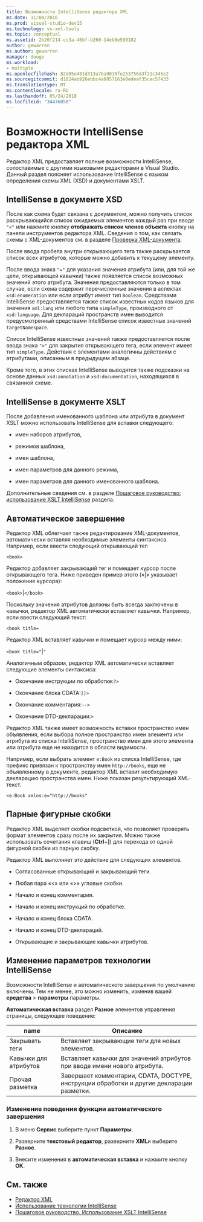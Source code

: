 ```yaml
---
title: Возможности IntelliSense редактора XML
ms.date: 11/04/2016
ms.prod: visual-studio-dev15
ms.technology: vs-xml-tools
ms.topic: conceptual
ms.assetid: 2b26f214-cc3a-46bf-b260-14eb8e599182
author: gewarren
ms.author: gewarren
manager: douge
ms.workload:
- multiple
ms.openlocfilehash: 82d05e481d313a7ba9010fe253756d3f21c345e2
ms.sourcegitcommit: d1824ab926ebbc4a8057163e0edeaf35cec57433
ms.translationtype: MT
ms.contentlocale: ru-RU
ms.lasthandoff: 05/24/2018
ms.locfileid: "34476850"
---
```

# <a name="xml-editor-intellisense-features"></a>Возможности IntelliSense редактора XML

Редактор XML предоставляет полные возможности IntelliSense, сопоставимые с другими языковыми редакторами в Visual Studio. Данный раздел поясняет использование IntelliSense с языком определения схемы XML (XSD) и документами XSLT.

## <a name="intellisense-in-an-xsd-document"></a>IntelliSense в документе XSD
 После как схема будет связана с документом, можно получить список раскрывающийся список ожидаемых элементов каждый раз при вводе `"<"` или нажмите кнопку **отображать список членов объекта** кнопку на панели инструментов редактора XML. Сведения о том, как связать схемы с XML-документов см. в разделе [Проверка XML-документа](../xml-tools/xml-document-validation.md).

 После ввода пробела внутри открывающего тега также раскрывается список всех атрибутов, которые можно добавить к текущему элементу.

 После ввода знака `"="` для указания значения атрибута (или, для той же цели, открывающей кавычки) также появляется список возможных значений этого атрибута. Значения предоставляются только в том случае, если схема содержит перечисленные значения в аспектах `xsd:enumeration` или если атрибут имеет тип `Boolean`. Средствами IntelliSense предоставляется также список известных кодов языков для значения `xml:lang` или любого типа `simpleType`, производного от `xsd:language`. Для деклараций пространств имен выводится предусмотренный средствами IntelliSense список известных значений `targetNamespace`.

 Список IntelliSense известных значений также предоставляется после ввода знака `">"` для закрытия открывающего тега, если элемент имеет тип `simpleType`. Действия с элементами аналогичны действиям с атрибутами, описанным в предыдущем абзаце.

 Кроме того, в этих списках IntelliSense выводятся также подсказки на основе данных `xsd:annotation` и `xsd:documentation`, находящихся в связанной схеме.

## <a name="intellisense-in-an-xslt-document"></a>IntelliSense в документе XSLT
 После добавления именованного шаблона или атрибута в документ XSLT можно использовать IntelliSense для вставки следующего:

-   имен наборов атрибутов,

-   режимов шаблона,

-   имен шаблона,

-   имен параметров для данного режима,

-   имен параметров для данного именованного шаблона.

Дополнительные сведения см. в разделе [Пошаговое руководство: использование XSLT IntelliSense](../xml-tools/walkthrough-using-xslt-intellisense.md) раздела.

## <a name="auto-completion"></a>Автоматическое завершение
 Редактор XML облегчает также редактирование XML-документов, автоматически вставляя необходимые элементы синтаксиса. Например, если ввести следующий открывающий тег:

 `<book>`

 Редактор добавляет закрывающий тег и помещает курсор после открывающего тега. Ниже приведен пример этого («&#124;» указывает положение курсора):

 `<book>`&#124;`</book>`

 Поскольку значения атрибутов должны быть всегда заключены в кавычки, редактор XML автоматически вставляет кавычки. Например, если ввести следующий текст:

 `<book title=`

 Редактор XML вставляет кавычки и помещает курсор между ними:

 `<book title="`&#124;`"`

 Аналогичным образом, редактор XML автоматически вставляет следующие элементы синтаксиса:

-   Окончание инструкции по обработке:`?>`

-   Окончание блока CDATA:`]]>`

-   Окончание комментария:`-->`

-   Окончание DTD-декларации:`>`

Редактор XML также имеет возможность вставки пространство имен объявления, если выбора полное пространство имен элемента или атрибута из списка IntelliSense, пространство имен для этого элемента или атрибута еще не находится в области видимости.

Например, если выбрать элемент `e:Book` из списка IntelliSense, где префикс привязан к пространству имен `http://books`, еще не объявленному в документе, редактор XML вставит необходимую декларацию пространства имен. Ниже показан результирующий XML-текст.

`<e:Book xmlns:e="http://books"`

## <a name="brace-matching"></a>Парные фигурные скобки
 Редактор XML выделяет скобки подсветкой, что позволяет проверять формат элементов сразу после их закрытия. Можно также использовать сочетания клавиш (**Ctrl**+**]**) для перехода от одной фигурной скобки из парную скобку.

 Редактор XML выполняет это действие для следующих элементов.

-   Согласованные открывающий и закрывающий теги.

-   Любая пара «\<» или «>» угловые скобки.

-   Начало и конец комментария.

-   Начало и конец инструкций по обработке.

-   Начало и конец блока CDATA.

-   Начало и конец DTD-деклараций.

-   Открывающие и закрывающие кавычки атрибутов.

## <a name="modify-the-intellisense-options"></a>Изменение параметров технологии IntelliSense
 Возможности IntelliSense и автоматического завершения по умолчанию включены. Тем не менее, это можно изменить, изменив вашей **средства** > **параметры** параметры.

 **Автоматическая вставка** раздел **Разное** элементов управления страницы, следующее поведение:

|name|Описание|
|----------|-----------------|
|Закрывать теги|Вставляет закрывающие теги для новых элементов.|
|Кавычки для атрибутов|Вставляет кавычки для значений атрибутов при вводе имени нового атрибута.|
|Прочая разметка|Завершает комментарии, CDATA, DOCTYPE, инструкции обработки и другие декларации разметки.|

### <a name="to-change-the-auto-completion-behavior"></a>Изменение поведения функции автоматического завершения

1.  В меню **Сервис** выберите пункт **Параметры**.

2.  Разверните **текстовый редактор**, разверните **XML**и выберите **Разное**.

3.  Внесите изменения в **автоматическая вставка** и нажмите кнопку **ОК**.

## <a name="see-also"></a>См. также

- [Редактор XML](../xml-tools/xml-editor.md)
- [Использование технологии IntelliSense](../ide/using-intellisense.md)
- [Пошаговое руководство. Использование XSLT IntelliSense](../xml-tools/walkthrough-using-xslt-intellisense.md)